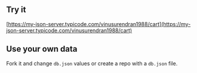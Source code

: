 ## Try it

[https://my-json-server.typicode.com/vinusurendran1988/cart](https://my-json-server.typicode.com/vinusurendran1988/cart)

## Use your own data

Fork it and change `db.json` values or create a repo with a `db.json` file.
